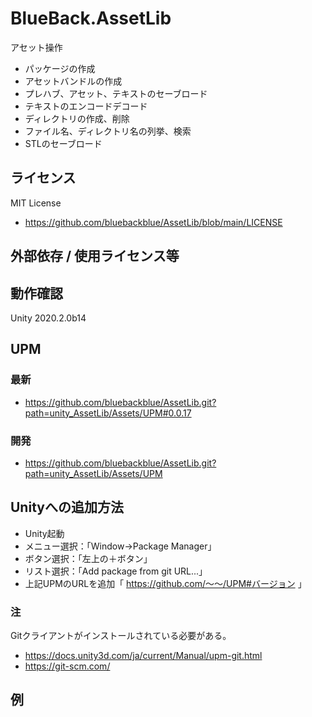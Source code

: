 # BlueBack.AssetLib
アセット操作
* パッケージの作成
* アセットバンドルの作成
* プレハブ、アセット、テキストのセーブロード
* テキストのエンコードデコード
* ディレクトリの作成、削除
* ファイル名、ディレクトリ名の列挙、検索
* STLのセーブロード

## ライセンス
MIT License
* https://github.com/bluebackblue/AssetLib/blob/main/LICENSE

## 外部依存 / 使用ライセンス等

## 動作確認
Unity 2020.2.0b14

## UPM
### 最新
* https://github.com/bluebackblue/AssetLib.git?path=unity_AssetLib/Assets/UPM#0.0.17
### 開発
* https://github.com/bluebackblue/AssetLib.git?path=unity_AssetLib/Assets/UPM

## Unityへの追加方法
* Unity起動
* メニュー選択：「Window->Package Manager」
* ボタン選択：「左上の＋ボタン」
* リスト選択：「Add package from git URL...」
* 上記UPMのURLを追加「 https://github.com/～～/UPM#バージョン 」
### 注
Gitクライアントがインストールされている必要がある。
* https://docs.unity3d.com/ja/current/Manual/upm-git.html
* https://git-scm.com/

## 例
```
```

